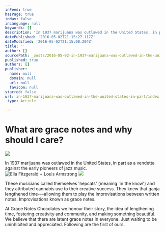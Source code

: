 ```yaml
---
inFeed: true
hasPage: true
inNav: false
inLanguage: null
keywords: []
description: 'In 1937 marijuana was outlawed in the United States, in part as a vendetta against the early pioneers of jazz music. '
datePublished: '2016-05-02T21:15:27.117Z'
dateModified: '2016-05-02T21:15:00.204Z'
title: ''
author: []
sourcePath: _posts/2016-05-02-in-1937-marijuana-was-outlawed-in-the-united-states-in-part.md
published: true
authors: []
publisher:
  name: null
  domain: null
  url: null
  favicon: null
starred: false
url: in-1937-marijuana-was-outlawed-in-the-united-states-in-part/index.html
_type: Article

---
```

# What are grace notes and why should I care?
![](https://the-grid-user-content.s3-us-west-2.amazonaws.com/ecc51a19-dc50-4ec8-b57b-c917e2a7f3e2.jpg)

In 1937 marijuana was outlawed in the United States, in part as a vendetta against the early pioneers of jazz music. ![Ella Fitzgerald + Louis Armstrong](https://the-grid-user-content.s3-us-west-2.amazonaws.com/fda22cb5-5ae9-4a9d-b284-7d2e5ab97012.jpg)
![](https://the-grid-user-content.s3-us-west-2.amazonaws.com/5e8c7684-6449-41ea-9c35-ff5b7a1df7a9.jpg)

These musicians called themselves 'hepcats' (meaning 'in the know') and they attributed cannabis use to their creative success. They knew that ganja lengthened time---allowing them to play the improvisations between written notes. Improvisations known as grace notes. 

At Grace Notes Chocolates we honour their story, the idea of lengthening time, fostering creativity and community, and making something beautiful. We believe that there are latent grace notes in everyone. Just waiting to be uninhibited and appreciated. Following are the first of ours.
